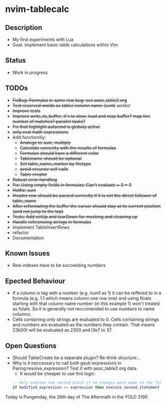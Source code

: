 # nvim-tablecalc

## Description
- My first experiments with Lua
- Goal: Implement basic table calculations within Vim

## Status
- Work in progress

## TODOs
- ~~FixBug: Formulas in same row bug: see asoc_table2.org~~
- ~~Test reserved words as table/ column name (sum)~~ works!
- ~~Improve tests~~
- ~~Improve write_to_buffer; it's to slow; load and map buffer? map line number of matches? parallel tasks?~~
- ~~Fix that highlight autocmd is globaly active~~
- ~~only eval math expressions~~
- Add functioniliy:
    - ~~Analoge to sum, multiply~~
    - ~~Calculate correclty with the results of formulas~~
    - ~~Formulas should have a different color~~
    - ~~Tablename should be optional~~
    - ~~Set table_name_marker by filetype~~
    - ~~avoid recursiv self calls~~
    - ~~Table creator~~
- ~~Robust error handling~~
- ~~Fix: Using empty fields in formulas: Can't evaluate + 3 + 3~~
- ~~Hotfix: sum~~
- ~~Header row should be parsed correctly if it is not the direct follower of table_name~~
- ~~After reformating the buffer the cursor should stay at its current position (and not jump to the top)~~
- ~~Tests: Add setUp and tearDown for mocking and cleaning up~~
- ~~Handle referencing strings in formulas~~
- Implement TableInsertRows
- refactor
- Documentation

## Known Issues
- Row indexes have to be succeeding numbers

## Epected Behaviour
- If a column is tag with a number (e.g. num1 as 1) it can be reffered to in a formula (e.g. 1.1 which means column one row one)
  and using floats starting with that column name number (in this example 1) won't treated as folats.  So it is generally not reccomended
  to use numbers to name columns.
- Cells containing only strings are evaluated to 0. Cells containing strings and numbers are evaluated as the numbers they contain. 
  That means 23b00t will be evaluated as 2300 and l3e7 to 37. 

## Open Questions
- Should TableCreate be a seperate plugin? Re-think structure...
- Why is it neccessary to call both gsub expressions in Paring:resolve_expression? Test it with asoc_table2.org data.
    - It would be cheaper to use this logic:
    ``` lua
    -- Only execute the second block if no changes were made in the first
    if modified_expression == expression then execute_second_statement end
    ```  

Today is Pungenday, the 26th day of The Aftermath in the YOLD 3190
